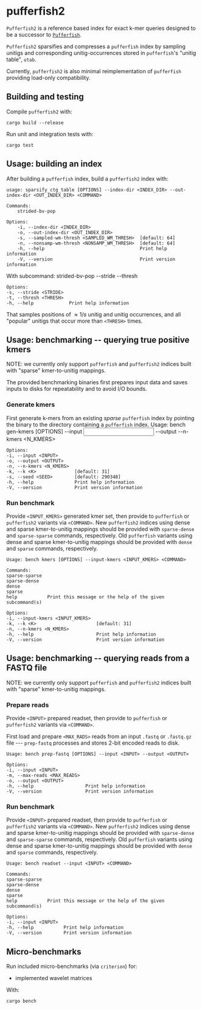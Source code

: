 # pufferfish2

`Pufferfish2` is a reference based index for exact k-mer queries designed to be a successor to
[`Pufferfish`](https://github.com/COMBINE-lab/pufferfish).

`Pufferfish2` sparsifies and compresses a `pufferfish` index by sampling unitigs and corresponding unitig-occurrences stored in `pufferfish`'s "unitig table", `utab`.

Currently, `pufferfish2` is also minimal reimplementation of `pufferfish` providing load-only compatibility.

## Building and testing

Compile `pufferfish2` with:

    cargo build --release

Run unit and integration tests with:

    cargo test

## Usage: building an index

After building a `pufferfish` index, build a `pufferfish2` index with:

    usage: sparsify_ctg_table [OPTIONS] --index-dir <INDEX_DIR> --out-index-dir <OUT_INDEX_DIR> <COMMAND>

    Commands:   
        strided-bv-pop      

    Options:
        -i, --index-dir <INDEX_DIR>                  
        -o, --out-index-dir <OUT_INDEX_DIR>          
        -s, --sampled-wm-thresh <SAMPLED_WM_THRESH>  [default: 64]
        -n, --nonsamp-wm-thresh <NONSAMP_WM_THRESH>  [default: 64]
        -h, --help                                   Print help information
        -V, --version                                Print version information

With subcommand:
    strided-bv-pop --stride <STRIDE> --thresh <THRESH>
    
    Options:
    -s, --stride <STRIDE>  
    -t, --thresh <THRESH>  
    -h, --help             Print help information

That samples positions of $\approx 1/s$ unitig and unitig occurrences, and all "popular" unitigs that occur more than `<THRESH>` times.


## Usage: benchmarking -- querying true positive kmers

NOTE: we currently only support `pufferfish` and `pufferfish2` indices built with "sparse" kmer-to-unitig mappings.

The provided benchmarking binaries first prepares input data and saves inputs to disks for repeatability and to avoid I/O bounds.

### Generate kmers
First generate k-mers from an existing *sparse* `pufferfish` index by pointing the binary to the directory containing a `pufferfish` index.
    Usage: bench gen-kmers [OPTIONS] --input <INPUT> --output <OUTPUT> --n-kmers <N_KMERS>

    Options:
    -i, --input <INPUT>      
    -o, --output <OUTPUT>    
    -n, --n-kmers <N_KMERS>  
    -k, --k <K>              [default: 31]
    -s, --seed <SEED>        [default: 290348]
    -h, --help               Print help information
    -V, --version            Print version information

### Run benchmark
Provide `<INPUT_KMERS>` generated kmer set, then provide to `pufferfish` or `pufferfish2` variants via `<COMMAND>`.
New `pufferfish2` indices using dense and sparse kmer-to-unitig mappings should be provided with `sparse-dense` and `sparse-sparse` commands, respectively. Old `pufferfish` variants using dense and sparse kmer-to-unitig mappings should be provided with `dense` and `sparse` commands, respectively.

    Usage: bench kmers [OPTIONS] --input-kmers <INPUT_KMERS> <COMMAND>

    Commands:
    sparse-sparse  
    sparse-dense   
    dense          
    sparse         
    help           Print this message or the help of the given subcommand(s)

    Options:
    -i, --input-kmers <INPUT_KMERS>  
    -k, --k <K>                      [default: 31]
    -n, --n-kmers <N_KMERS>          
    -h, --help                       Print help information
    -V, --version                    Print version information

## Usage: benchmarking -- querying reads from a FASTQ file

NOTE: we currently only support `pufferfish` and `pufferfish2` indices built with "sparse" kmer-to-unitig mappings.

### Prepare reads
Provide `<INPUT>` prepared readset, then provide to `pufferfish` or `pufferfish2` variants via `<COMMAND>`.


First load and prepare `<MAX_RADS>` reads from an input `.fastq` or `.fastq.gz` file --- `prep-fastq` processes and stores 2-bit encoded reads to disk.

    Usage: bench prep-fastq [OPTIONS] --input <INPUT> --output <OUTPUT>

    Options:
    -i, --input <INPUT>          
    -m, --max-reads <MAX_READS>  
    -o, --output <OUTPUT>        
    -h, --help                   Print help information
    -V, --version                Print version information

### Run benchmark

Provide `<INPUT>` prepared readset, then provide to `pufferfish` or `pufferfish2` variants via `<COMMAND>`.
New `pufferfish2` indices using dense and sparse kmer-to-unitig mappings should be provided with `sparse-dense` and `sparse-sparse` commands, respectively. Old `pufferfish` variants using dense and sparse kmer-to-unitig mappings should be provided with `dense` and `sparse` commands, respectively.

    Usage: bench readset --input <INPUT> <COMMAND>

    Commands:
    sparse-sparse  
    sparse-dense   
    dense          
    sparse         
    help           Print this message or the help of the given subcommand(s)

    Options:
    -i, --input <INPUT>  
    -h, --help           Print help information
    -V, --version        Print version information

## Micro-benchmarks

Run included micro-benchmarks (via `criterion`) for:
- implemented wavelet matrices

With:

    cargo bench